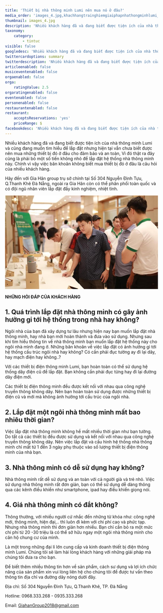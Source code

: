 ```yaml
---
title: 'Thiết bị nhà thông minh Lumi nên mua nó ở đâu?'
media_order: 'images_4.jpg,khachhangtrainghiemgiaiphapnhathongminhlumi_jpxo.jpg'
thumbnail: images_4.jpg
description: 'Nhiều khách hàng đã và đang biết được tiện ích của nhà thông minh Lumi và cũng đang muốn tìm hiểu để lắp đặt nhưng hiện tại vẫn chưa biết được nên mua những thiết bị đó ở đâu cho đảm bảo và an toàn, Vì đó thật ra đây cũng là phải bỏ một số tiến không nhỏ để lắp đặt hệ thống nhà thông minh này. Chính vì vậy việc băn khoăn không biết mua thiết bị đó ở đâu là câu hỏi của nhiều khách hàng.'
taxonomy:
    category:
        - tintuc
visible: false
googledesc: 'Nhiều khách hàng đã và đang biết được tiện ích của nhà thông minh Lumi và cũng đang muốn tìm hiểu để lắp đặt nhưng hiện tại vẫn chưa biết được nên mua những thiết bị đó ở đâu cho đảm bảo và an toàn, Vì đó thật ra đây cũng là phải bỏ một số tiến không nhỏ để lắp đặt hệ thống nhà thông minh này. Chính vì vậy việc băn khoăn không biết mua thiết bị đó ở đâu là câu hỏi của nhiều khách hàng.'
twittercardoptions: summary
twitterdescription: 'Nhiều khách hàng đã và đang biết được tiện ích của nhà thông minh Lumi và cũng đang muốn tìm hiểu để lắp đặt nhưng hiện tại vẫn chưa biết được nên mua những thiết bị đó ở đâu cho đảm bảo và an toàn, Vì đó thật ra đây cũng là phải bỏ một số tiến không nhỏ để lắp đặt hệ thống nhà thông minh này. Chính vì vậy việc băn khoăn không biết mua thiết bị đó ở đâu là câu hỏi của nhiều khách hàng.'
articleenabled: false
musiceventenabled: false
orgaenabled: false
orga:
    ratingValue: 2.5
orgaratingenabled: false
eventenabled: false
personenabled: false
restaurantenabled: false
restaurant:
    acceptsReservations: 'yes'
    priceRange: $
facebookdesc: 'Nhiều khách hàng đã và đang biết được tiện ích của nhà thông minh Lumi và cũng đang muốn tìm hiểu để lắp đặt nhưng hiện tại vẫn chưa biết được nên mua những thiết bị đó ở đâu cho đảm bảo và an toàn, Vì đó thật ra đây cũng là phải bỏ một số tiến không nhỏ để lắp đặt hệ thống nhà thông minh này. Chính vì vậy việc băn khoăn không biết mua thiết bị đó ở đâu là câu hỏi của nhiều khách hàng.'
---
```


Nhiều khách hàng đã và đang biết được tiện ích của nhà thông minh Lumi và cũng đang muốn tìm hiểu để lắp đặt nhưng hiện tại vẫn chưa biết được nên mua những thiết bị đó ở đâu cho đảm bảo và an toàn, Vì đó thật ra đây cũng là phải bỏ một số tiến không nhỏ để lắp đặt hệ thống nhà thông minh này. Chính vì vậy việc băn khoăn không biết mua thiết bị đó ở đâu là câu hỏi của nhiều khách hàng.

Hãy đến với Gia Hân group trụ sở chính tại Số 304 Nguyễn Đình Tựu, Q.Thanh Khê Đà Nẵng, ngoài ra Gia Hân còn có thể phân phối toàn quốc và có đội ngũ nhân viên lắp đặt đầy kinh nghiệm, nhiệt tình.

![khách hàng trải nghiệm giải pháp nhà thông minh lumi](khachhangtrainghiemgiaiphapnhathongminhlumi_jpxo.jpg)

**NHỮNG HỎI ĐÁP CỦA KHÁCH HÀNG**

## 1. Quá trình lắp đặt nhà thông minh có gây ảnh hưởng gi tới hệ thống trong nhà hay không?

Ngôi nhà của bạn đã xây dựng tư lâu nhưng hiện nay bạn muốn lắp đặt nhà thông minh, hay nhà bạn mới hoàn thành và đưa vào sử dụng. Nhưng sau khi tìm hiểu thông tin về nhà thông minh bạn muốn lắp đặt hệ thống này cho ngôi nhà mình đang ở. Những băn khoăn về việc lắp đặt có ảnh hưởng gì tới hệ thống cấu trúc ngôi nhà hay không? Có cần phải đục tường ay đi lại dây, hay mạch điện hay không..?

Với các thiết bị điện thông minh Lumi, bạn hoàn toàn có thể sử dụng hệ thống dây điện cũ để lắp đặt. Bạn không cần phải đục từng hay đi lại đường dây điện mới.

Các thiết bị điện thông minh đều được kết nối với nhau qua công nghệ truyền thông không dây. Nên bạn hoàn toàn sử dụng được những thiết bị điện cũ và mới mà không ảnh hưởng tới cấu trúc của ngôi nhà.

## 2. Lắp đặt một ngôi nhà thông minh mất bao nhiêu thời gian?

Việc lắp đặt nhà thông minh không hề mất nhiều thời gian như bạn tưởng. Do tất cả các thiết bị đều được sử dụng và kết nối với nhau qua công nghệ truyền thông không dây. Nên việc lắp đặt và cấu hình hệ thống nhà thông minh chỉ mất từ 1 đến 3 ngày phụ thuộc vào số lượng thiết bị điện thông minh của nhà bạn.

## 3. Nhà thông minh có dễ sử dụng hay không?

Nhà thông minh rất dễ sử dụng và an toàn với cả người già và trẻ nhỏ. Việc sử dụng nhà thông minh rất đơn giản, bạn có thể sử dụng dễ dàng thông qua các kênh điều khiển như smartphone, ipad hay điều khiển giọng nói.

## 4. Giá nhà thông minh có đắt không?

Thông thường, với nhiều người cứ nhắc đến những từ khóa như: công nghệ mới, thông minh, hiện đại,.. thì luôn đi kèm với chi phí cao và phức tạp. Nhưng nhà thông minh thì đơn giản hơn nhiều. Bạn chỉ cần bỏ ra một mức chi phí từ 20 -30 triệu là có thể sở hữu ngay một ngôi nhà thông minh cho căn hộ chung cư của mình.

Là một trong những đại lí lớn cung cấp và kinh doanh thiết bị điện thông minh Lumi. Chúng tôi sẽ làm hài lòng khách hàng với những giải pháp mà chúng tôi đưa ra cho bạn.

Để biết thêm nhiều thông tin hơn về sản phẩm, cách sư dụng và lợi ích chức năng của sản phẩm xin vui lòng liên hệ cho chúng tôi để được tư vấn theo thông tin địa chỉ va đường dây nóng dưới đây.

Địa chỉ: Số 304 Nguyễn Đình Tựu, Q.Thanh Khê, TP. Đà Nẵng

Hotline: 0968.333.268 - 0935.333.268

Email: [GiahanGroup2018@gmail.com](mailto:GiahanGroup2018@gmail.com)